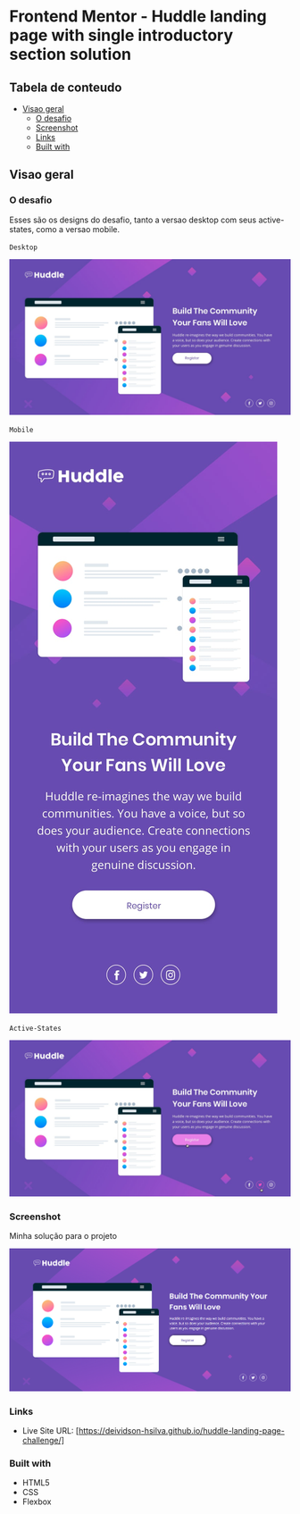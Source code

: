 # Frontend Mentor - Huddle landing page with single introductory section solution

## Tabela de conteudo

- [Visao geral](#visao-geral)
  - [O desafio](#o-desafio)
  - [Screenshot](#screenshot)
  - [Links](#links)
  - [Built with](#built-with)
  



## Visao geral

### O desafio

Esses são os designs do desafio, tanto a versao desktop com seus active-states, como a versao mobile.

`Desktop`

<img src="src/design/desktop-design.jpg" alt="desktop design">


`Mobile`

<img src="src/design/mobile-design.jpg" alt="mobile design">


`Active-States`

<img src="src/design/active-states.jpg" alt="active states">

### Screenshot

Minha solução para o projeto

![](./src/design/my-resolution.png)


### Links

- Live Site URL: [https://deividson-hsilva.github.io/huddle-landing-page-challenge/]


### Built with

- HTML5 
- CSS 
- Flexbox

